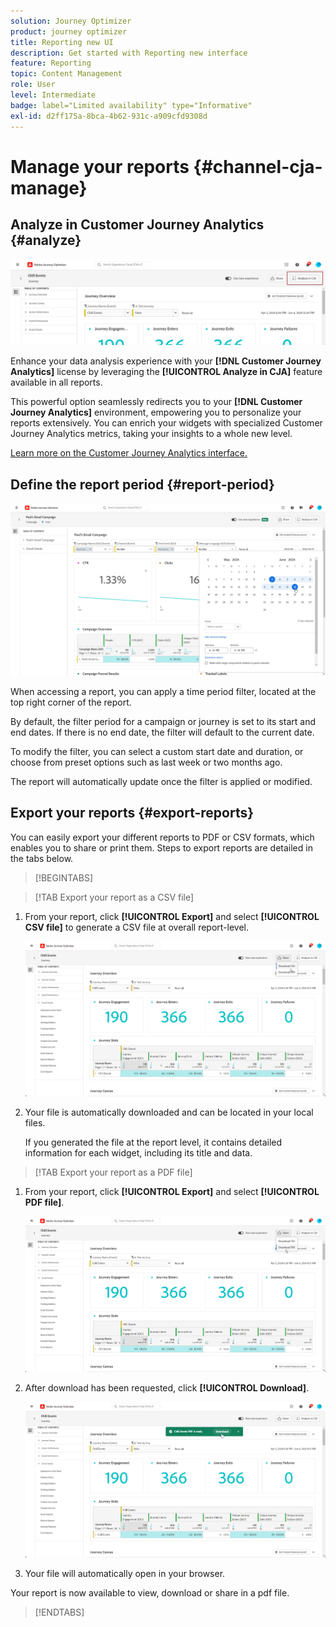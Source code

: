 ```yaml
---
solution: Journey Optimizer
product: journey optimizer
title: Reporting new UI
description: Get started with Reporting new interface
feature: Reporting
topic: Content Management
role: User
level: Intermediate
badge: label="Limited availability" type="Informative"
exl-id: d2ff175a-8bca-4b62-931c-a909cfd9308d
---
```

# Manage your reports {#channel-cja-manage}

## Analyze in Customer Journey Analytics {#analyze}

![](assets/cja-analyze.png)

Enhance your data analysis experience with your **[!DNL Customer Journey Analytics]** license by leveraging the **[!UICONTROL Analyze in CJA]** feature available in all reports.

This powerful option seamlessly redirects you to your **[!DNL Customer Journey Analytics]** environment, empowering you to personalize your reports extensively. You can enrich your widgets with specialized Customer Journey Analytics metrics, taking your insights to a whole new level.

[Learn more on the Customer Journey Analytics interface.](https://experienceleague.adobe.com/en/docs/analytics-platform/using/cja-overview/cja-getting-started)

## Define the report period {#report-period}

![](assets/cja-time-period.png)

When accessing a report, you can apply a time period filter, located at the top right corner of the report.

By default, the filter period for a campaign or journey is set to its start and end dates. If there is no end date, the filter will default to the current date.

To modify the filter, you can select a custom start date and duration, or choose from preset options such as last week or two months ago.

The report will automatically update once the filter is applied or modified.

## Export your reports {#export-reports}

You can easily export your different reports to PDF or CSV formats, which enables you to share or print them. Steps to export reports are detailed in the tabs below.

>[!BEGINTABS]

>[!TAB Export your report as a CSV file]

1. From your report, click **[!UICONTROL Export]** and select **[!UICONTROL CSV file]** to generate a CSV file at overall report-level. 

   ![](assets/export_cja_csv.png)

1. Your file is automatically downloaded and can be located in your local files.

    If you generated the file at the report level, it contains detailed information for each widget, including its title and data.

>[!TAB Export your report as a PDF file]

1. From your report, click **[!UICONTROL Export]** and select **[!UICONTROL PDF file]**.

   ![](assets/export_cja_pdf.png)

1. After download has been requested, click **[!UICONTROL Download]**.

   ![](assets/export_cja_pdf_2.png)

1. Your file will automatically open in your browser.

Your report is now available to view, download or share in a pdf file.

>[!ENDTABS]
